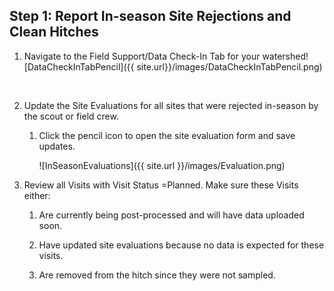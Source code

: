 ## Step 1: Report In-season Site Rejections and Clean Hitches



1. Navigate to the Field Support/Data Check-In Tab for your watershed![DataCheckInTabPencil]({{ site.url}}/images/DataCheckInTabPencil.png)

   ​

2. Update the Site Evaluations for all sites that were rejected in-season by the scout or field crew.

   1. Click the pencil icon to open the site evaluation form and save updates.

      ![InSeasonEvaluations]({{ site.url }}/images/Evaluation.png)

3. Review all Visits with Visit Status =Planned.  Make sure these Visits either:

   1. Are currently being post-processed and will have data uploaded soon.

   2. Have updated site evaluations because no data is expected for these visits.

   3. Are removed from the hitch since they were not sampled.

      ​